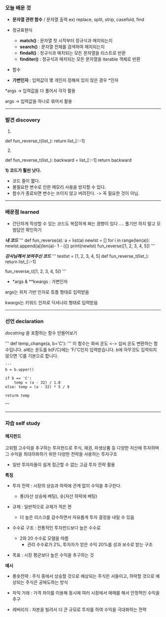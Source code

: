 ### 오늘 배운 것

- **문자열 관련 함수** / 문자열 출력
    ex) replace, split, strip, casefold, find

- 정규표현식
    - **match()** : 문자열 첫 시작부터 정규식과 매치되는지
    - **search()** : 문자열 전체를 검색하여 매치되는지
    - **findall()** : 정규식과 매치되는 모든 문자열을 리스트로 반환
    - **finditer()** : 정규식과 매치되는 모든 문자열을 iterable 객체로 반환

- 함수


- **가변인자** : 입력값이 몇 개인지 정해져 있지 않은 경우 *인자

*args -> 입력값을 다 풀어서 각각 활용

args -> 입력값을 하나로 묶어서 활용

***

### 발견 discovery

1)

def fun_reverse_t(list_):
    return list_[::-1]


2)

def fun_reverse_t(list_):
    backward = list_[::-1]
    return backward

**1) 코드가 훨씬 낫다.**
- 코드 줄이 짧다.
- 불필요한 변수로 인한 메모리 사용을 방지할 수 있다.
- 함수가 종료되면 변수는 쓰이지 않고 버려진다. -> 꼭 필요한 것이 아님.

***

### 배운점 learned

- 간단하게 작성할 수 있는 코드도 복잡하게 짜는 경향이 있다 .... 풀기만 하지 말고 모범답안 확인하기

***내 코드***
'''
def fun_reverse(a):
    a = list(a)
    newlst = []
    for i in range(len(a)):
        newlst.append(a[(len(a)- 1 - i)])
    print(newlst)
fun_reverse([1, 2, 3, 4, 5])
'''

***강사님께서 보여주신 코드***
'''
testlst = [1, 2, 3, 4, 5]
def fun_reverse_t(list_):
    return list_[::-1]

fun_reverse_t([1, 2, 3, 4, 5])
'''


- *args & **kwargs : 가변인자

args는 위치 기반 인자로 튜플 형태로 입력받음

kwargs는 키워드 인자로 딕셔너리 형태로 입력받음


***

### 선언 declaration

*docstring* 을 포함하는 함수 만들어보기

'''
def temp_change(a, b='C'):
    '''
    이 함수는 화씨 온도 <-> 섭씨 온도 변환하는 함수입니다. 
    a에는 온도를 b(F/C)에는 'F/'C인지 입력받습니다.
    b에 아무것도 입력되지 않으면 'C를 기본으로 합니다.

    '''
    b = b.upper()

    if b == 'C':
        temp = (a - 32) / 1.8
    else: temp = (a - 32) * 5 / 9

    returm temp

'''


***

### 자습 self study

#### 헤지펀드

고위험 고수익을 추구하는 투자펀드로 주식, 채권, 파생상품 등 다양한 자산에 투자하며 그 수익을 최대하화하기 위한 다양한 전략을 사용하는 투자구조

- 일반 투자자들이 쉽게 접근할 수 없는 고급 투자 전략 활용

**특징**

- 투자 전략 : 시장의 상승과 하락에 관계 없이 수익을 추구한다. 
    - 롱(자산 상승에 베팅), 숏(자산 하락에 베팅)

- 규제 : 일반적으로 규제가 적은 편 
    - 더 높은 리스크를 감수하면서 자유롭게 투자 결정을 내릴 수 있음

- 수수료 구조 : 전통적인 투자펀드보다 높은 수수료
    - 2와 20 수수료 모델을 따름
        - 관리 수수료가 2%, 투자자가 얻은 수익 20%를 성과 보수로 받는 구조

- 목표 : 시장 평균보다 높은 수익을 추구하는 것


**예시**

- 롱숏전략 : 주식 중에서 상승할 것으로 예상되는 주식은 사들이고, 하락할 것으로 예상되는 주식은 공매도하는 방식

- 차익 거래 : 가격 차이를 이용해 동시에 여러 시장에서 매매를 해서 안정적인 수익을 추구

- 레버리지 : 자본을 빌려서 더 큰 규모로 투자를 하여 수익을 극대화하는 전략
